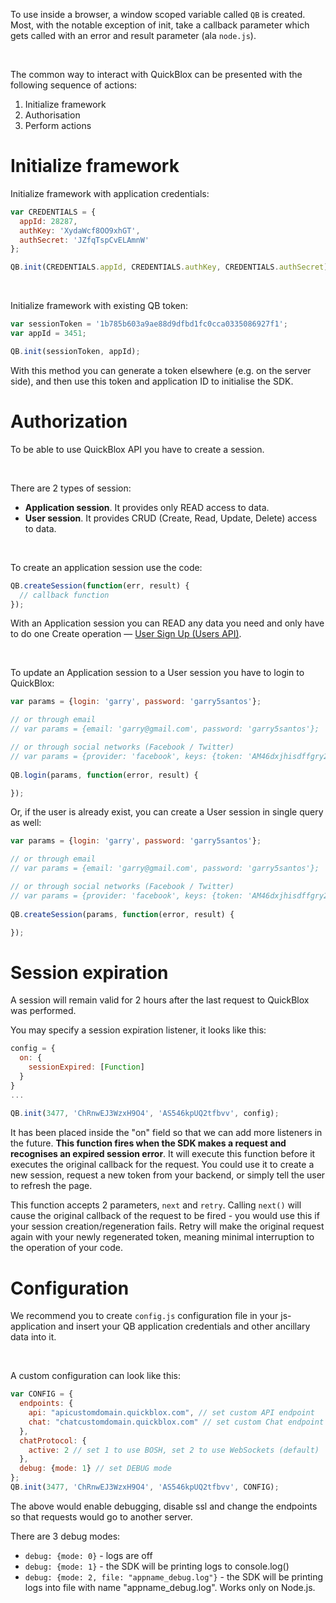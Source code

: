 To use inside a browser, a window scoped variable called `QB` is created. Most, with the notable exception of init, take a callback parameter which gets called with an error and result parameter (ala `node.js`).

<br>

The common way to interact with QuickBlox can be presented with the following sequence of actions:

1. Initialize framework
2. Authorisation
4. Perform actions

<span id="Initialize_framework" class="on_page_navigation"></span>
# Initialize framework

Initialize framework with application credentials:

```javascript
var CREDENTIALS = {
  appId: 28287,
  authKey: 'XydaWcf8OO9xhGT',
  authSecret: 'JZfqTspCvELAmnW'
};

QB.init(CREDENTIALS.appId, CREDENTIALS.authKey, CREDENTIALS.authSecret);
```

<br>

Initialize framework with existing QB token:

```javascript
var sessionToken = '1b785b603a9ae88d9dfbd1fc0cca0335086927f1';
var appId = 3451;

QB.init(sessionToken, appId);
```

With this method you can generate a token elsewhere (e.g. on the server side), and then use this token and application ID to initialise the SDK.

<span id="Authorization" class="on_page_navigation"></span>
# Authorization

To be able to use QuickBlox API you have to create a session.

<br>

There are 2 types of session:

* **Application session**. It provides only READ access to data.
* **User session**. It provides CRUD (Create, Read, Update, Delete) access to data.

<br>

To create an application session use the code:

```javascript
QB.createSession(function(err, result) {
  // callback function
});
```

With an Application session you can READ any data you need and only have to do one Create operation — [User Sign Up (Users API)](http://quickblox.com/developers/Sample-users-javascript#Signing_Up).

<br>

To update an Application session to a User session you have to login to QuickBlox:

```javascript
var params = {login: 'garry', password: 'garry5santos'};

// or through email
// var params = {email: 'garry@gmail.com', password: 'garry5santos'};

// or through social networks (Facebook / Twitter)
// var params = {provider: 'facebook', keys: {token: 'AM46dxjhisdffgry26282352fdusdfusdfgsdf'}};
 
QB.login(params, function(error, result) {

});
```

Or, if the user is already exist, you can create a User session in single query as well:

```javascript
var params = {login: 'garry', password: 'garry5santos'};

// or through email
// var params = {email: 'garry@gmail.com', password: 'garry5santos'};

// or through social networks (Facebook / Twitter)
// var params = {provider: 'facebook', keys: {token: 'AM46dxjhisdffgry26282352fdusdfusdfgsdf'}};
 
QB.createSession(params, function(error, result) {

});
```

<span id="Session_expiration" class="on_page_navigation"></span>
# Session expiration

A session will remain valid for 2 hours after the last request to QuickBlox was performed.

You may specify a session expiration listener, it looks like this:

```javascript
config = {
  on: {
    sessionExpired: [Function]
  }
}
...
 
QB.init(3477, 'ChRnwEJ3WzxH9O4', 'AS546kpUQ2tfbvv', config);
```

It has been placed inside the "on" field so that we can add more listeners in the future. **This function fires when the SDK makes a request and recognises an expired session error**. It will execute this function before it executes the original callback for the request. You could use it to create a new session, request a new token from your backend, or simply tell the user to refresh the page.

This function accepts 2 parameters, `next` and `retry`. Calling `next()` will cause the original callback of the request to be fired - you would use this if your session creation/regeneration fails. Retry will make the original request again with your newly regenerated token, meaning minimal interruption to the operation of your code.

<span id="Configuration" class="on_page_navigation"></span>
# Configuration

We recommend you to create `config.js` configuration file in your js-application and insert your QB application credentials and other ancillary data into it.

<br>

A custom configuration can look like this:

```javascript
var CONFIG = {
  endpoints: {
    api: "apicustomdomain.quickblox.com", // set custom API endpoint
    chat: "chatcustomdomain.quickblox.com" // set custom Chat endpoint
  },
  chatProtocol: {
    active: 2 // set 1 to use BOSH, set 2 to use WebSockets (default)
  },
  debug: {mode: 1} // set DEBUG mode
};
QB.init(3477, 'ChRnwEJ3WzxH9O4', 'AS546kpUQ2tfbvv', CONFIG);
```

The above would enable debugging, disable ssl and change the endpoints so that requests would go to another server.

There are 3 debug modes:

* `debug: {mode: 0}` - logs are off
* `debug: {mode: 1}` - the SDK will be printing logs to console.log()
* `debug: {mode: 2, file: "appname_debug.log"}` - the SDK will be printing logs into file with name "appname_debug.log". Works only on Node.js.
